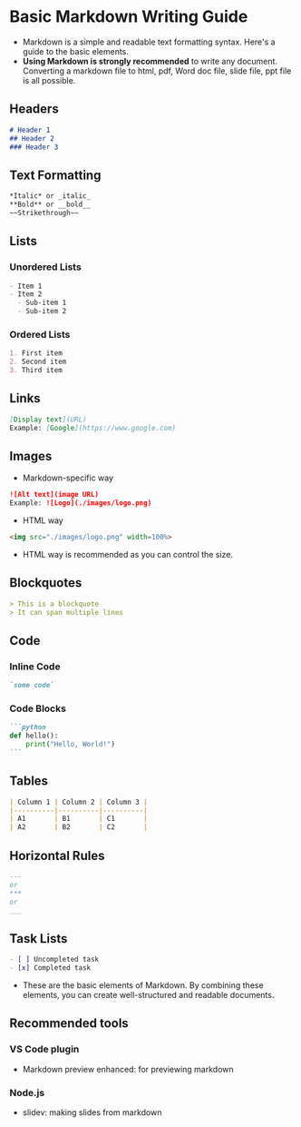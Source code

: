 # Basic Markdown Writing Guide
* Markdown is a simple and readable text formatting syntax. Here's a guide to the basic elements.
* **Using Markdown is strongly recommended**  to write any document. Converting a markdown file to html, pdf, Word doc file, slide file, ppt file is all possible.

## Headers

```markdown
# Header 1
## Header 2
### Header 3
```

## Text Formatting

```markdown
*Italic* or _italic_
**Bold** or __bold__
~~Strikethrough~~
```

## Lists

### Unordered Lists

```markdown
- Item 1
- Item 2
  - Sub-item 1
  - Sub-item 2
```

### Ordered Lists

```markdown
1. First item
2. Second item
3. Third item
```

## Links

```markdown
[Display text](URL)
Example: [Google](https://www.google.com)
```

## Images
* Markdown-specific way

```markdown
![Alt text](image URL)
Example: ![Logo](./images/logo.png)
```

* HTML way

```markdown
<img src="./images/logo.png" width=100%>
```

  - HTML way is recommended as you can control the size.

## Blockquotes
```markdown
> This is a blockquote
> It can span multiple lines
```

## Code
### Inline Code

```markdown
`some code`
```

### Code Blocks

````markdown
```python
def hello():
    print("Hello, World!")
```
````

## Tables

```markdown
| Column 1 | Column 2 | Column 3 |
|----------|----------|----------|
| A1       | B1       | C1       |
| A2       | B2       | C2       |
```

## Horizontal Rules

```markdown
---
or
***
or
___
```

## Task Lists

```markdown
- [ ] Uncompleted task
- [x] Completed task
```

* These are the basic elements of Markdown. By combining these elements, you can create well-structured and readable documents.

## Recommended tools
### VS Code plugin
* Markdown preview enhanced: for previewing markdown

### Node.js
* slidev: making slides from markdown
